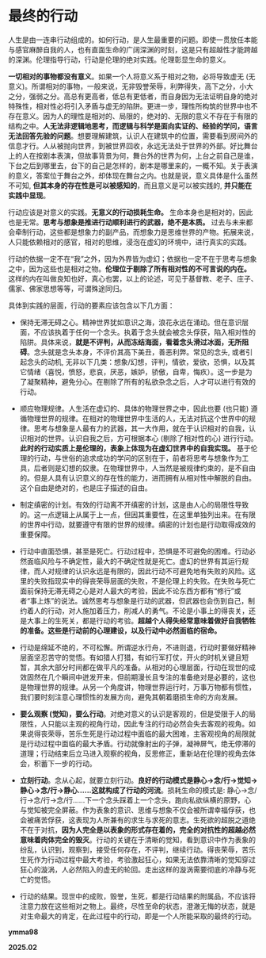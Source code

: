 # 最终的行动

人生是由一连串行动组成的。如何行动，是人生最重要的问题。即使一贯放任本能与感官麻醉自我的人，也有直面生命的广阔深渊的时刻，这是只有超越性才能跨越的深渊。伦理指导行动，行动是伦理的绝对实践。伦理彰显生命的意义。

**一切相对的事物都没有意义**。如果一个人将意义系于相对之物，必将导致虚无 (无意义)。所谓相对的事物，一般来说，无非毁誉荣辱，利弊得失，高下之分，小大之分，强弱之分。高总有更高者，低总有更低者，而自身因为无法证明自身的绝对特殊性，相对性必将引入矛盾与虚无的陷阱。更进一步，理性所构筑的世界中也不存在意义。因为人的理性是相对的、局限的，绝对的、无限的意义不存在于有限的结构之中。**人无法非逻辑地思考，而逻辑与科学是面向实证的、经验的学问，语言无法回答先验的问题**。想要理解建筑，认识人在建筑中的位置，需要看到房间外的信息才行。人从被抛向世界，到被世界回收，永远无法处于世界的外部。好比舞台上的人在按剧本表演，但故事背景为何，舞台外的世界为何，上台之前自己是谁，下台之后到哪里去，台下的自己是怎样的，剧本是哪里来的，一概不知。关于表演的意义，答案位于舞台之外，却体现在舞台之内。也就是说，意义具体是什么虽然不可知, **但其本身的存在性是可以被感知的**，而且意义是可以被实践的, **并只能在实践中显现**。

行动应该是对意义的实践。**无意义的行动损耗生命。** 生命本身也是相对的，因此也是无常。**思考与想象是推进行动顺利进行的武器，绝不是本质。** 过去与未来都会牵制行动，这些都是想象力的副产品，而想象力是思维世界的产物。拓展来说，人只能依赖相对的感官，相对的思维，浸泡在虚幻的环境中，进行真实的实践。

行动的依据一定不在“我”之外，因为外界皆为虚幻；依据也一定不在于思考与想象之中，因为这些也是相对之物。**伦理位于剔除了所有相对性的不可言说的内在。** 这样的内在叫做良知也好，真心也罢，以上的论述，可见于基督教、老子、庄子、儒家、佛家思想等等，可谓殊途同归。

具体到实践的层面，行动的要素应该包含以下几方面：

* 保持无滞无碍之心。精神世界犹如意识之海，浪花永远在涌动。但在意识层面，不应该执着于任何一个念头。执着于念头就会被念头俘获，陷入相对性的陷阱。具体来说，**就是不评判，从而冻结海面，看着念头滑过冰面，无所阻碍**。念头就是念头本身，不评价其高下美丑，善恶利弊。常见的念头, 或者引起念头的动机, 无非以下几类：想象/幻想，评判，情欲，爱欲，恐惧，以及其它情绪（喜悦，愤怒，悲哀，厌恶，嫉妒，骄傲，自卑，悔疚）。这一步是为了凝聚精神，避免分心。在剔除了所有的私欲杂念之后，人才可以进行有效的行动。

* 顺应物理规律。人生活在虚幻的、具体的物理世界之中，因此也要 (也只能) 遵循物理世界的规律。在相对的物理世界中生活的人，无法对抗这个世界中的规律。思考与想象是人最有力的武器，其一大作用，就在于认识相对的自我，认识相对的世界。认识自我之后，方可根据本心 (剔除了相对性的心) 进行行动。**此时的行动实质上是伦理的，表象上体现为在虚幻世界中的自我实现。** 基于伦理的行动，与世俗的追求成功的学问的区别在于，前者将思考与想象作为工具，后者则是幻想的奴隶。在物理世界中，人当然是被规律约束的，是不自由的。但是人具有认识意义的存在性的能力，进而拥有从相对性中解脱的自由。这个自由是绝对的，也是庄子描述的自由。

* 制定缜密的计划。有效的行动离不开缜密的计划，这是由人心的局限性导致的。这一点逻辑上从属于上一点，但因其重要性，在这里单独列出来。在有限的世界中行动，就要遵守有限的世界的规律。缜密的计划也是行动取得成效的重要保障。

* 行动中直面恐惧，甚至是死亡。行动过程中，恐惧是不可避免的困难。行动必然面临风险与不确定性，最大的不确定性就是死亡。虚幻的世界有其运行规律，而人对规律的认识永远是有限的，因此行动不可避免地有失败的风险。这里的失败指现实中的得丧荣辱层面的失败，不是伦理上的失败。在失败与死亡面前保持无滞无碍之心是对人最大的考验，因此不论东西方都有“修行”或者“事上炼”的说法。诚然思考与想象是行动的武器，但武器也会伤到自己，制约着人的行动，对人施加着压力，削减人的勇气。不论是小事上的得丧关，还是大事上的生死关，都是行动的考验。**超越个人得失经常意味着做好自我牺牲的准备。这些是行动前的心理建设，以及行动中必然面临的宿命。**

* 行动是绵延不绝的，不可松懈。所谓逆水行舟，不进则退，行动时要做好精神层面坚忍苦守的觉悟。有如猎人打猎，有如行军打仗，开火的时机关键且短暂，其余大部分时间都在做平凡的准备。从相对的心理层面，行动在现世的成效固然在几个瞬间中迸发开来，但前期漫长且专注的准备绝对是必要的，这也是物理世界的规律。从另一个角度讲，物理世界运行时，万事万物都有惯性，我们要时刻注意心理惯性的发展方向，避免其朝着磨损生命的方向发展。

* **要么观察 (觉知)，要么行动**。对绝对意义的认识是客观的，但是受限于人的局限性，人只能以主观的视角行动，因此专注的行动必然会失去客观的视角。如果说得丧荣辱，苦乐生死是行动过程中面临的最大困难，主客观视角的局限就是行动过程中面临的最大矛盾。行动就像射出的子弹，凝神屏气，绝无停滞的道理；行动结束后立马进入观察的视角，反思修正，重新站在伦理的视角去体会，积蓄下一步的行动。

* **立刻行动**。念从心起，就要立刻行动。**良好的行动模式是静心->念/行->觉知->静心->念/行->静心......这就构成了行动的河流**。损耗生命的模式是: 静心->念/行->念/行->念/行......下一个念头踩着上一个念头，跑向私欲纵横的原野，心与觉知被完全屏蔽。作为表象的意识、思维与想象不仅会被所谓幸福俘获，也会被痛苦俘获，这表现为人所兼有的求生与求死的意志。生死欲的超脱之道绝不在于对抗，**因为人完全是以表象的形式存在着的，完全的对抗性的超越必然意味着肉体完全的毁灭**。行动的关键在于清晰的觉知，看到意识中作为表象的纷乱，认识到，观察到，接受任何存在，不评判，继续行动。得丧荣辱，苦乐生死作为行动过程中最大考验，考验激起狂心，如果无法依靠清晰的觉知穿过狂心的漩涡，人必然陷入的虚无的轮回。走出这样的漩涡需要彻底的冷静与死亡的觉悟。

* 行动的结果。现世中的成败，毁誉，生死，都是行动结果的附属品，不应该将注意力放在这些相对之物上。最终，尽性至命的状态，澄澈无悔的状态，就是对生命最大的肯定，在此过程中的行动，即是一个人所能采取的最终的行动。


**ymma98**

**2025.02**


<!--stackedit_data:
eyJoaXN0b3J5IjpbMTgxNzQ4ODIwNCwxOTE3MTY1NzQxLDE1Nz
Q3NzEyMjgsOTY4OTA1OTI4LDE4MzQ5MDQxMyw4MDEzNTYzMzgs
LTE2ODUyNjY3MzMsMTA0NzQ1NjM3OCwxNzE0MzU4Nzg3LDIxMz
E1Njg3N119
-->
